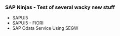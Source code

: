 ### SAP Ninjas - Test of several wacky new stuff

 - SAPUI5
 - SAPUI5 - FIORI
 - SAP Odata Service Using SEGW

> ~~~ods
